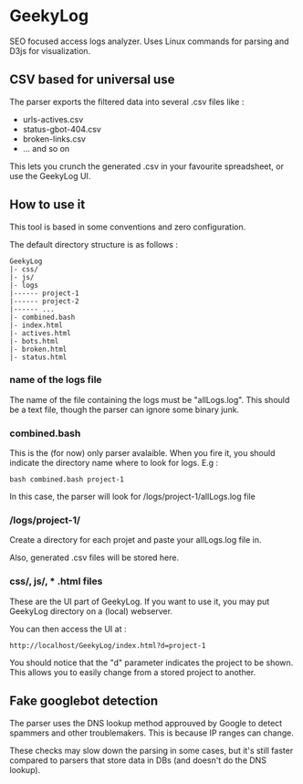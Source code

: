 # GeekyLog
SEO focused access logs analyzer. Uses Linux commands for parsing and D3js for visualization.

## CSV based for universal use
The parser exports the filtered data into several .csv files like :

* urls-actives.csv
* status-gbot-404.csv
* broken-links.csv
* ... and so on

This lets you crunch the generated .csv in your favourite spreadsheet, or use the GeekyLog UI.

## How to use it
This tool is based in some conventions and zero configuration. 

The default directory structure is as follows :

	GeekyLog
	|- css/
	|- js/
	|- logs
	|------ project-1
	|------ project-2
	|------ ...
	|- combined.bash
	|- index.html
	|- actives.html
	|- bots.html
	|- broken.html
	|- status.html


### name of the logs file
The name of the file containing the logs must be "allLogs.log". This should be a text file, though the parser can ignore some binary junk.

### combined.bash
This is the (for now) only parser avalaible. When you fire it, you should indicate the directory name where to look for logs. E.g :

	bash combined.bash project-1

In this case, the parser will look for /logs/project-1/allLogs.log file

### /logs/project-1/
Create a directory for each projet and paste your allLogs.log file in. 

Also, generated .csv files will be stored here.

### css/, js/, * .html files
These are the UI part of GeekyLog. If you want to use it, you may put GeekyLog directory on a (local) webserver.

You can then access the UI at :

	http://localhost/GeekyLog/index.html?d=project-1

You should notice that the "d" parameter indicates the project to be shown. This allows you to easily change from a stored project to another.

## Fake googlebot detection
The parser uses the DNS lookup method approuved by Google to detect spammers and other troublemakers. This is because IP ranges can change. 

These checks may slow down the parsing in some cases, but it's still faster compared to parsers that store data in DBs (and doesn't do the DNS lookup).
